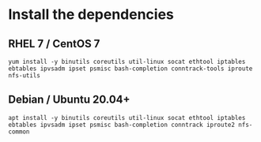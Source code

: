 # Install the dependencies
## RHEL 7 / CentOS 7
```
yum install -y binutils coreutils util-linux socat ethtool iptables ebtables ipvsadm ipset psmisc bash-completion conntrack-tools iproute nfs-utils 
```
## Debian / Ubuntu 20.04+
```
apt install -y binutils coreutils util-linux socat ethtool iptables ebtables ipvsadm ipset psmisc bash-completion conntrack iproute2 nfs-common 
```

